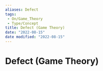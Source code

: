 ```yaml
---
aliases: Defect
tags:
 - On/Game_Theory
 - Type/Concept
title: Defect (Game Theory)
date: "2022-08-15"
date modified: "2022-08-15"
---
```


# Defect (Game Theory)

